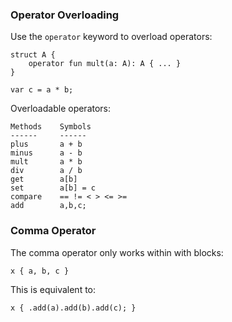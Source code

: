 ### Operator Overloading

Use the `operator` keyword to overload operators:

```sric
struct A {
    operator fun mult(a: A): A { ... }
}

var c = a * b;
```
Overloadable operators:
```
Methods    Symbols
------     ------
plus       a + b
minus      a - b
mult       a * b
div        a / b
get        a[b]
set        a[b] = c
compare    == != < > <= >=
add        a,b,c;
```
### Comma Operator
The comma operator only works within with blocks:

```sric
x { a, b, c }
```
This is equivalent to:
```sric
x { .add(a).add(b).add(c); }
```

